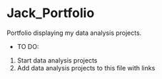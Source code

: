 # Jack_Portfolio
Portfolio displaying my data analysis projects.

- TO DO: 
1. Start data analysis projects
2. Add data analysis projects to this file with links
